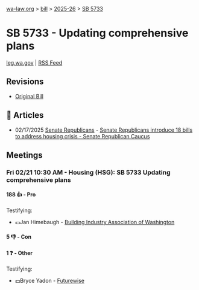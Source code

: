 [wa-law.org](/) > [bill](/bill/) > [2025-26](/bill/2025-26/) > [SB 5733](/bill/2025-26/sb/5733/)

# SB 5733 - Updating comprehensive plans
[leg.wa.gov](https://app.leg.wa.gov/billsummary?BillNumber=5733&Year=2025&Initiative=false) | [RSS Feed](./rss.xml)

## Revisions
* [Original Bill](1/)

## 📰 Articles
* 02/17/2025 [Senate Republicans](/org/senate_republicans/) - [Senate Republicans introduce 18 bills to address housing crisis - Senate Republican Caucus](https://src.wastateleg.org/blog/senate-republicans-introduce-18-bills-address-housing-crisis/#:~:text=SB%205733)

## Meetings
### Fri 02/21 10:30 AM - Housing (HSG): SB 5733 Updating comprehensive plans
#### 188 👍 - Pro
Testifying:
* 💵Jan Himebaugh - [Building Industry Association of Washington](/org/building_industry_association_of_washington/)

#### 5 👎 - Con

#### 1 ❓ - Other
Testifying:
* 💵Bryce Yadon - [Futurewise](/org/futurewise/)
